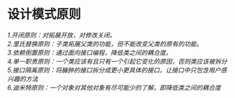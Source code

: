 # 设计模式原则
 *1.开闭原则：对拓展开放，对修改关闭。*  
 *2.里氏替换原则：子类拓展父类的功能，但不能改变父类的原有的功能。*   
 *3.依赖倒置原则：通过面向接口编程，降低类之间的耦合度。*   
 *4.单一职责原则：一个类应该有且只有一个引起它变化的原因，否则类应该被拆分*    
 *5.接口隔离原则：将臃肿的接口拆分成更小更具体的接口，让接口中只包含用户感兴趣的方法*  
 *6.迪米特原则：一个对象对其他对象有尽可能少的了解，即降低类之间的耦合度*  